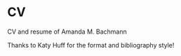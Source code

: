 # CV
CV and resume of Amanda M. Bachmann

Thanks to Katy Huff for the format and bibliography style!
